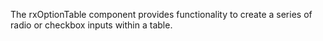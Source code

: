 The rxOptionTable component provides functionality to create a series of radio or checkbox inputs within a table.
